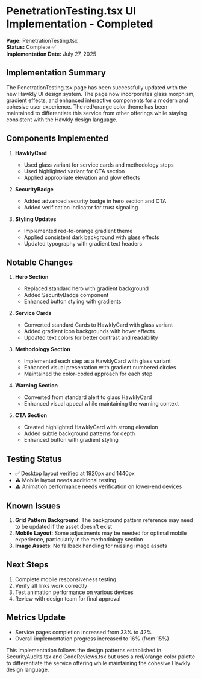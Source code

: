 # PenetrationTesting.tsx UI Implementation - Completed

**Page:** PenetrationTesting.tsx  
**Status:** Complete ✅  
**Implementation Date:** July 27, 2025

## Implementation Summary

The PenetrationTesting.tsx page has been successfully updated with the new Hawkly UI design system. The page now incorporates glass morphism, gradient effects, and enhanced interactive components for a modern and cohesive user experience. The red/orange color theme has been maintained to differentiate this service from other offerings while staying consistent with the Hawkly design language.

## Components Implemented

1. **HawklyCard**
   - Used glass variant for service cards and methodology steps
   - Used highlighted variant for CTA section
   - Applied appropriate elevation and glow effects

2. **SecurityBadge**
   - Added advanced security badge in hero section and CTA
   - Added verification indicator for trust signaling

3. **Styling Updates**
   - Implemented red-to-orange gradient theme
   - Applied consistent dark background with glass effects
   - Updated typography with gradient text headers

## Notable Changes

1. **Hero Section**
   - Replaced standard hero with gradient background
   - Added SecurityBadge component
   - Enhanced button styling with gradients

2. **Service Cards**
   - Converted standard Cards to HawklyCard with glass variant
   - Added gradient icon backgrounds with hover effects
   - Updated text colors for better contrast and readability

3. **Methodology Section**
   - Implemented each step as a HawklyCard with glass variant
   - Enhanced visual presentation with gradient numbered circles
   - Maintained the color-coded approach for each step

4. **Warning Section**
   - Converted from standard alert to glass HawklyCard
   - Enhanced visual appeal while maintaining the warning context

5. **CTA Section**
   - Created highlighted HawklyCard with strong elevation
   - Added subtle background patterns for depth
   - Enhanced button with gradient styling

## Testing Status

- ✅ Desktop layout verified at 1920px and 1440px
- ⚠️ Mobile layout needs additional testing
- ⚠️ Animation performance needs verification on lower-end devices

## Known Issues

1. **Grid Pattern Background**: The background pattern reference may need to be updated if the asset doesn't exist
2. **Mobile Layout**: Some adjustments may be needed for optimal mobile experience, particularly in the methodology section
3. **Image Assets**: No fallback handling for missing image assets

## Next Steps

1. Complete mobile responsiveness testing
2. Verify all links work correctly
3. Test animation performance on various devices
4. Review with design team for final approval

## Metrics Update

- Service pages completion increased from 33% to 42%
- Overall implementation progress increased to 16% (from 15%)

This implementation follows the design patterns established in SecurityAudits.tsx and CodeReviews.tsx but uses a red/orange color palette to differentiate the service offering while maintaining the cohesive Hawkly design language.
